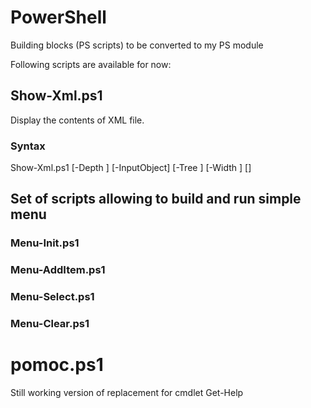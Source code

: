 # PowerShell

Building blocks (PS scripts) to be converted to my PS module


Following scripts are available for now:

## Show-Xml.ps1

Display the contents of XML file.

### Syntax

Show-Xml.ps1 [-Depth <Int32>] [-InputObject] <PSObject> [-Tree <String>] [-Width <Int32>] [<CommonParameters>]


## Set of scripts allowing to build and run simple menu

### Menu-Init.ps1

### Menu-AddItem.ps1

### Menu-Select.ps1

### Menu-Clear.ps1


# pomoc.ps1

Still working version of replacement for cmdlet Get-Help


